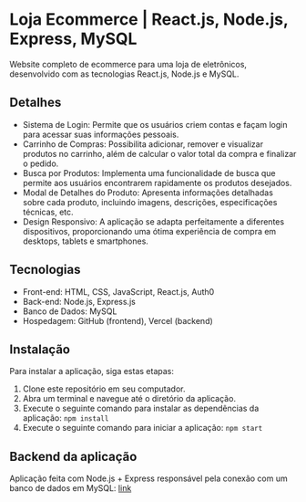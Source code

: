 # Loja Ecommerce | React.js, Node.js, Express, MySQL
Website completo de ecommerce para uma loja de eletrônicos, desenvolvido com as tecnologias React.js, Node.js e MySQL.

## Detalhes
- Sistema de Login: Permite que os usuários criem contas e façam login para acessar suas informações pessoais.
- Carrinho de Compras: Possibilita adicionar, remover e visualizar produtos no carrinho, além de calcular o valor total da compra e finalizar o pedido.
- Busca por Produtos: Implementa uma funcionalidade de busca que permite aos usuários encontrarem rapidamente os produtos desejados.
- Modal de Detalhes do Produto: Apresenta informações detalhadas sobre cada produto, incluindo imagens, descrições, especificações técnicas, etc.
- Design Responsivo: A aplicação se adapta perfeitamente a diferentes dispositivos, proporcionando uma ótima experiência de compra em desktops, tablets e smartphones.

## Tecnologias
- Front-end: HTML, CSS, JavaScript, React.js, Auth0
- Back-end: Node.js, Express.js
- Banco de Dados: MySQL
- Hospedagem: GitHub (frontend), Vercel (backend)

## Instalação
Para instalar a aplicação, siga estas etapas:

1. Clone este repositório em seu computador.
2. Abra um terminal e navegue até o diretório da aplicação.
3. Execute o seguinte comando para instalar as dependências da aplicação:
`npm install`
4. Execute o seguinte comando para iniciar a aplicação:
`npm start`

## Backend da aplicação
Aplicação feita com Node.js + Express responsável pela conexão com um banco de dados em MySQL: [link](https://github.com/NycolasFelipe/portfolio-react-ecommerce-server)
